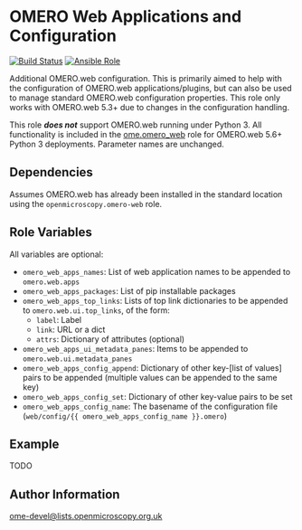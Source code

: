 OMERO Web Applications and Configuration
========================================

[![Build Status](https://travis-ci.org/ome/ansible-role-omero-web-apps.svg)](https://travis-ci.org/ome/ansible-role-omero-web-apps)
[![Ansible Role](https://img.shields.io/ansible/role/41261.svg)](https://galaxy.ansible.com/ome/omero_web_apps/)

Additional OMERO.web configuration.
This is primarily aimed to help with the configuration of OMERO.web applications/plugins, but can also be used to manage standard OMERO.web configuration properties.
This role only works with OMERO.web 5.3+ due to changes in the configuration handling.

This role ***does not*** support OMERO.web running under Python 3.
All functionality is included in the [ome.omero_web](https://galaxy.ansible.com/ome/omero_web) role for OMERO.web 5.6+ Python 3 deployments.
Parameter names are unchanged.


Dependencies
------------

Assumes OMERO.web has already been installed in the standard location using the `openmicroscopy.omero-web` role.


Role Variables
--------------

All variables are optional:
- `omero_web_apps_names`: List of web application names to be appended to `omero.web.apps`
- `omero_web_apps_packages`: List of pip installable packages
- `omero_web_apps_top_links`: Lists of top link dictionaries to be appended to `omero.web.ui.top_links`, of the form:
  - `label`: Label
  - `link`: URL or a dict
  - `attrs`: Dictionary of attributes (optional)
- `omero_web_apps_ui_metadata_panes`: Items to be appended to `omero.web.ui.metadata_panes`
- `omero_web_apps_config_append`: Dictionary of other key-[list of values] pairs to be appended (multiple values can be appended to the same key)
- `omero_web_apps_config_set`: Dictionary of other key-value pairs to be set
- `omero_web_apps_config_name`: The basename of the configuration file (`web/config/{{ omero_web_apps_config_name }}.omero`)


Example
-------

TODO


Author Information
------------------

ome-devel@lists.openmicroscopy.org.uk
